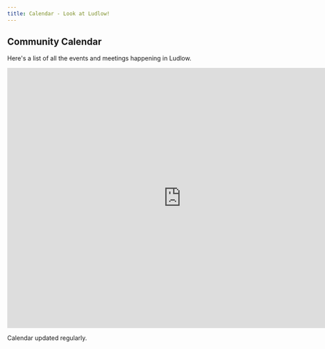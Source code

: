 ```yaml
---
title: Calendar - Look at Ludlow!
---
```


## Community Calendar

Here's a list of all the events and meetings happening in Ludlow.

<iframe src="https://www.google.com/calendar/embed?title=Ludlow%20Events&amp;height=600&amp;wkst=1&amp;bgcolor=%23FFFFFF&amp;src=g8nod2fr7734el5hqsikdtp984%40group.calendar.google.com&amp;color=%232F6309&amp;src=usa%40holiday.calendar.google.com&amp;color=%2328754E&amp;ctz=America%2FNew_York" style=" border-width:0 " width="800" height="600" frameborder="0" scrolling="no">Loading...</iframe>

Calendar updated regularly.
